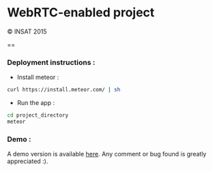 # WebRTC-enabled project
© INSAT 2015

==

### Deployment instructions :

 * Install meteor :
```sh
curl https://install.meteor.com/ | sh
```
 * Run the app :

```sh
cd project_directory
meteor
```

### Demo :

A demo version is available [here](http://utmd7CZAYL5Ze378L.meteor.com). Any comment or bug found is greatly appreciated :).


